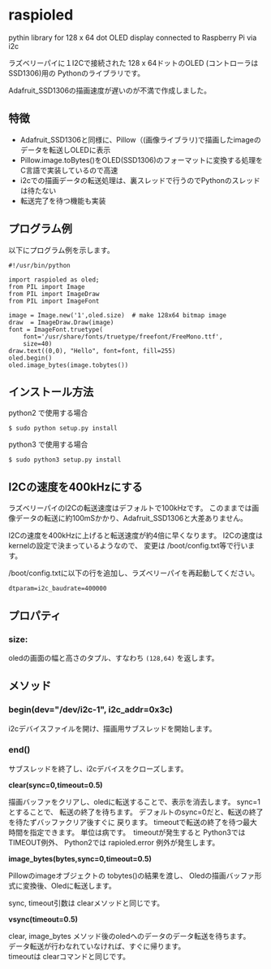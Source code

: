 # raspioled
pythin library for 128 x 64 dot OLED display connected to Raspberry Pi via i2c

ラズベリーパイに１I2Cで接続された 128 x 64ドットのOLED (コントローラはSSD1306)用の
Pythonのライブラリです。

Adafruit_SSD1306の描画速度が遅いのが不満で作成しました。

## 特徴

- Adafruit_SSD1306と同様に、Pillow（(画像ライブラリ)で描画したimageのデータを転送しOLEDに表示
- Pillow.image.toBytes()をOLED(SSD1306)のフォーマットに変換する処理をC言語で実装しているので高速
- i2cでの描画データの転送処理は、裏スレッドで行うのでPythonのスレッドは待たない
- 転送完了を待つ機能も実装 

## プログラム例

以下にプログラム例を示します。

    #!/usr/bin/python

    import raspioled as oled;
    from PIL import Image
    from PIL import ImageDraw
    from PIL import ImageFont

    image = Image.new('1',oled.size)  # make 128x64 bitmap image
    draw  = ImageDraw.Draw(image)
    font = ImageFont.truetype(
        font='/usr/share/fonts/truetype/freefont/FreeMono.ttf',
        size=40)
    draw.text((0,0), "Hello", font=font, fill=255)
    oled.begin()
    oled.image_bytes(image.tobytes())


## インストール方法

python2 で使用する場合

    $ sudo python setup.py install
    
python3 で使用する場合

    $ sudo python3 setup.py install

## I2Cの速度を400kHzにする

ラズベリーパイのI2Cの転送速度はデフォルトで100kHzです。
このままでは画像データの転送に約100mSかかり、Adafruit_SSD1306と大差ありません。

I2Cの速度を400kHzに上げると転送速度が約4倍に早くなります。
I2Cの速度はkernelの設定で決まっているようなので、
変更は /boot/config.txt等で行います。

/boot/config.txtに以下の行を追加し、ラズベリーパイを再起動してください。

    dtparam=i2c_baudrate=400000
    
## プロパティ

### **size**: 

oledの画面の幅と高さのタプル、すなわち `(128,64)` を返します。

## メソッド

### **begin(dev="/dev/i2c-1", i2c_addr=0x3c)**

i2cデバイスファイルを開け、描画用サブスレッドを開始します。

### **end()**

サブスレッドを終了し、i2cデバイスをクローズします。

**clear(sync=0,timeout=0.5)**

描画バッファをクリアし、oledに転送することで、表示を消去します。
sync=1とすることで、 転送の終了を待ちます。
デフォルトのsync=0だと、転送の終了を待たずバッファクリア後すぐに
戻ります。 timeoutで転送の終了を待つ最大時間を指定できます。
単位は病です。　timeoutが発生すると Python3では TIMEOUT例外、
Python2では rapioled.error 例外が発生します。

**image_bytes(bytes,sync=0,timeout=0.5)**

Pillowのimageオブジェクトの tobytes()の結果を渡し、
Oledの描画バッファ形式に変換後、Oledに転送します。

sync, timeout引数は clearメソッドと同じです。

**vsync(timeout=0.5)**

clear, image_bytes メソッド後のoledへのデータのデータ転送を待ちます。  
データ転送が行わなれていなければ、すぐに帰ります。  
timeoutは clearコマンドと同じです。



    
